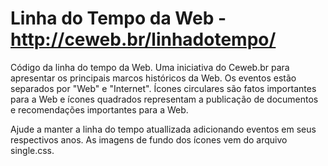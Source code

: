 # Linha do Tempo da Web - http://ceweb.br/linhadotempo/

Código da linha do tempo da Web. Uma iniciativa do Ceweb.br para apresentar os principais marcos históricos da Web. Os eventos estão separados por "Web" e "Internet". Ícones circulares são fatos importantes para a Web e ícones quadrados representam a publicação de documentos e recomendações importantes para a Web.

Ajude a manter a linha do tempo atuallizada adicionando eventos em seus respectivos anos. As imagens de fundo dos ícones vem do arquivo single.css.
